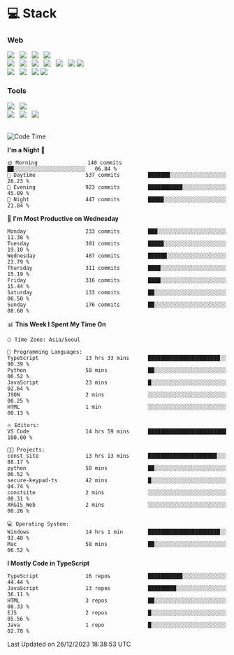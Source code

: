 <h1>💻 Stack</h1>
<div>
 <h3>Web</h3>
 <!-- badge : https://shields.io/ -->
 <!-- icon : https://simpleicons.org/?q=Get -->
 <img src="https://img.shields.io/badge/HTML5-e74c3c?style=flat-square&logo=HTML5&logoColor=white"/> &nbsp 
 <img src="https://img.shields.io/badge/CSS3-0A84FF?style=flat-square&logo=CSS3&logoColor=white"/> &nbsp 
 <img src="https://img.shields.io/badge/JavaScript-FFCD11?style=flat-square&logo=JavaScript&logoColor=white"/> &nbsp 
 <img src="https://img.shields.io/badge/TypeScript-3075C0?style=flat-square&logo=TypeScript&logoColor=white"/>
 <br/>
 <img src="https://img.shields.io/badge/Next-000000?style=flat-square&logo=nextdotjs&logoColor=white"/> &nbsp 
 <img src="https://img.shields.io/badge/React-00BCF6?style=flat-square&logo=React&logoColor=white"/> &nbsp 
 <img src="https://img.shields.io/badge/Redux-764ABC?style=flat-square&logo=Redux&logoColor=white"/> &nbsp
 <img src="https://img.shields.io/badge/Recoil-3578E5?style=flat-square&logo=recoil&logoColor=white"/> &nbsp
 <img src="https://img.shields.io/badge/React-Query-FF4154?style=flat-square&logo=reactquery&logoColor=white"/> &nbsp 
 <img src="https://img.shields.io/badge/styled%2Dcomponents-DB7093?style=flat-square&logo=styled%2Dcomponents&logoColor=white"/>
 <img src="https://img.shields.io/badge/CSS Modules-000000?style=flat-square&logo=CSS Modules&logoColor=white"/> &nbsp 
 <br/>
 <img src="https://img.shields.io/badge/Node-339933?style=flat-square&logo=Node.js&logoColor=white"/> &nbsp 
 <img src="https://img.shields.io/badge/Express-000000?style=flat-square&logo=Express&logoColor=white"/> &nbsp 
 <img src="https://img.shields.io/badge/MongoDB-47A248?style=flat-square&logo=MongoDB&logoColor=white"/>
 <img src="https://img.shields.io/badge/MariaDB-003545?style=flat-square&logo=mariadb&logoColor=white"/>
 
 <h3>Tools</h3>
 <img src="https://img.shields.io/badge/Visual Studio Code-007ACC?style=flat-square&logo=Visual Studio Code&logoColor=white"/> &nbsp 
 <img src="https://img.shields.io/badge/Postman-FF6C37?style=flat-square&logo=Postman&logoColor=white"/> &nbsp
 <br>
 <img src="https://img.shields.io/badge/Adobe Photoshop-31A8FF?style=flat-square&logo=Adobe Photoshop&logoColor=white"/> &nbsp 
 <img src="https://img.shields.io/badge/Adobe Illustrator-FF9A00?style=flat-square&logo=Adobe Illustrator&logoColor=white"/> &nbsp 
 <img src="https://img.shields.io/badge/Figma-F24E1E?style=flat-square&logo=Figma&logoColor=white"/> &nbsp
</div>

<br>

<!--START_SECTION:waka-->
![Code Time](http://img.shields.io/badge/Code%20Time-747%20hrs%2052%20mins-blue)

**I'm a Night 🦉** 

```text
🌞 Morning                140 commits         ██░░░░░░░░░░░░░░░░░░░░░░░   06.84 % 
🌆 Daytime                537 commits         ███████░░░░░░░░░░░░░░░░░░   26.23 % 
🌃 Evening                923 commits         ███████████░░░░░░░░░░░░░░   45.09 % 
🌙 Night                  447 commits         █████░░░░░░░░░░░░░░░░░░░░   21.84 % 
```
📅 **I'm Most Productive on Wednesday** 

```text
Monday                   233 commits         ███░░░░░░░░░░░░░░░░░░░░░░   11.38 % 
Tuesday                  391 commits         █████░░░░░░░░░░░░░░░░░░░░   19.10 % 
Wednesday                487 commits         ██████░░░░░░░░░░░░░░░░░░░   23.79 % 
Thursday                 311 commits         ████░░░░░░░░░░░░░░░░░░░░░   15.19 % 
Friday                   316 commits         ████░░░░░░░░░░░░░░░░░░░░░   15.44 % 
Saturday                 133 commits         ██░░░░░░░░░░░░░░░░░░░░░░░   06.50 % 
Sunday                   176 commits         ██░░░░░░░░░░░░░░░░░░░░░░░   08.60 % 
```


📊 **This Week I Spent My Time On** 

```text
🕑︎ Time Zone: Asia/Seoul

💬 Programming Languages: 
TypeScript               13 hrs 33 mins      ███████████████████████░░   90.39 % 
Python                   58 mins             ██░░░░░░░░░░░░░░░░░░░░░░░   06.52 % 
JavaScript               23 mins             █░░░░░░░░░░░░░░░░░░░░░░░░   02.64 % 
JSON                     2 mins              ░░░░░░░░░░░░░░░░░░░░░░░░░   00.25 % 
HTML                     1 min               ░░░░░░░░░░░░░░░░░░░░░░░░░   00.13 % 

🔥 Editors: 
VS Code                  14 hrs 59 mins      █████████████████████████   100.00 % 

🐱‍💻 Projects: 
const_site               13 hrs 13 mins      ██████████████████████░░░   88.17 % 
python                   58 mins             ██░░░░░░░░░░░░░░░░░░░░░░░   06.52 % 
secure-keypad-ts         42 mins             █░░░░░░░░░░░░░░░░░░░░░░░░   04.74 % 
constsite                2 mins              ░░░░░░░░░░░░░░░░░░░░░░░░░   00.31 % 
XRGIS_Web                2 mins              ░░░░░░░░░░░░░░░░░░░░░░░░░   00.26 % 

💻 Operating System: 
Windows                  14 hrs 1 min        ███████████████████████░░   93.48 % 
Mac                      58 mins             ██░░░░░░░░░░░░░░░░░░░░░░░   06.52 % 
```

**I Mostly Code in TypeScript** 

```text
TypeScript               16 repos            ███████████░░░░░░░░░░░░░░   44.44 % 
JavaScript               13 repos            █████████░░░░░░░░░░░░░░░░   36.11 % 
HTML                     3 repos             ██░░░░░░░░░░░░░░░░░░░░░░░   08.33 % 
EJS                      2 repos             █░░░░░░░░░░░░░░░░░░░░░░░░   05.56 % 
Java                     1 repo              █░░░░░░░░░░░░░░░░░░░░░░░░   02.78 % 
```




 Last Updated on 26/12/2023 18:38:53 UTC
<!--END_SECTION:waka-->
